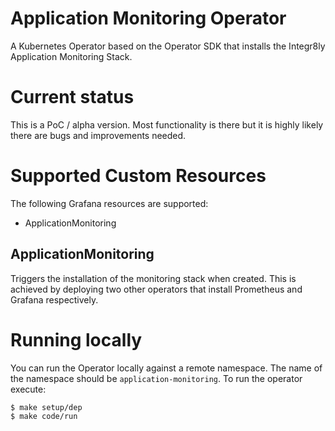 # Application Monitoring Operator

A Kubernetes Operator based on the Operator SDK that installs the Integr8ly Application Monitoring Stack.

# Current status

This is a PoC / alpha version. Most functionality is there but it is highly likely there are bugs and improvements needed.

# Supported Custom Resources

The following Grafana resources are supported:

* ApplicationMonitoring

## ApplicationMonitoring

Triggers the installation of the monitoring stack when created. This is achieved by deploying two other operators that install Prometheus and Grafana respectively.

# Running locally

You can run the Operator locally against a remote namespace. The name of the namespace should be `application-monitoring`. To run the operator execute:

```sh
$ make setup/dep
$ make code/run
```